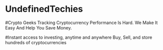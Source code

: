 # UndefinedTechies

#Crypto Geeks
Tracking Cryptocurrency Performance Is Hard. We Make It Easy And Help You Save Money.


#Instant access to investing, anytime and anywhere
Buy, Sell, and store hundreds of cryptocurrencies
